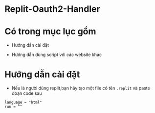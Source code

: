 # Replit-Oauth2-Handler
# Có trong mục lục gồm
- Hướng dẫn cài đặt 

- Hướng dẫn dùng script với các website khác
# Hướng dẫn cài đặt 
- Nếu là người dùng replit,bạn hãy tạo một file có tên `.replit` và paste đoạn code sau

```
language = "html"
run = ""
```
